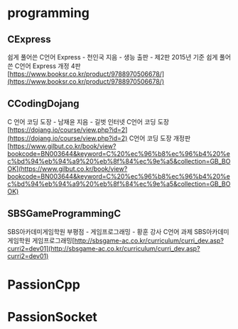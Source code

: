 # programming

## CExpress
쉽게 풀어쓴 C언어 Express - 천인국 지음 - 생능 출판 - 제2판 2015년 기준
쉽게 풀어쓴 C언어 Express 개정 4판[https://www.booksr.co.kr/product/9788970506678/](https://www.booksr.co.kr/product/9788970506678/)

## CCodingDojang
C 언어 코딩 도장 - 남재윤 지음 - 길벗
인터넷 C언어 코딩 도장[https://dojang.io/course/view.php?id=2](https://dojang.io/course/view.php?id=2)
C언어 코딩 도장 개정판[https://www.gilbut.co.kr/book/view?bookcode=BN003644&keyword=C%20%ec%96%b8%ec%96%b4%20%ec%bd%94%eb%94%a9%20%eb%8f%84%ec%9e%a5&collection=GB_BOOK](https://www.gilbut.co.kr/book/view?bookcode=BN003644&keyword=C%20%ec%96%b8%ec%96%b4%20%ec%bd%94%eb%94%a9%20%eb%8f%84%ec%9e%a5&collection=GB_BOOK)

## SBSGameProgrammingC
SBS아카데미게임학원 부평점 - 게임프로그래밍 - 황훈 강사
C언어 과제
SBS아카데미게임학원 게임프로그래밍[http://sbsgame-ac.co.kr/curriculum/curri_dev.asp?curri2=dev01](http://sbsgame-ac.co.kr/curriculum/curri_dev.asp?curri2=dev01)

# PassionCpp

# PassionSocket



